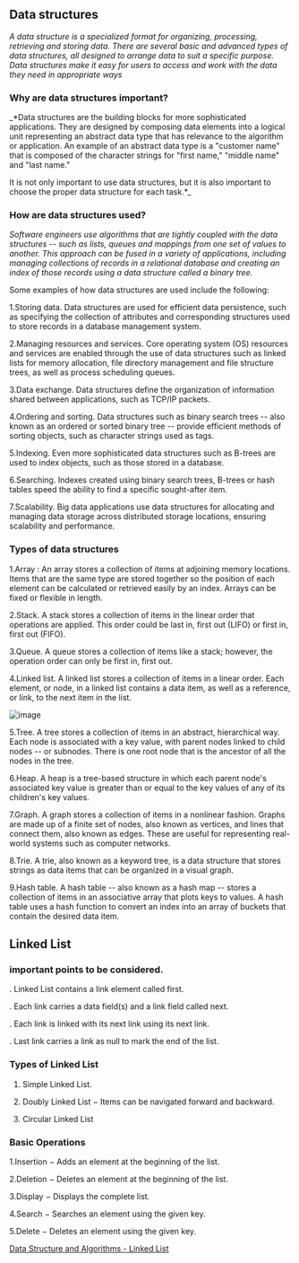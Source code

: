 ## Data structures

_*A data structure is a specialized format for organizing, processing, retrieving and storing data. There are several basic and advanced types of data structures, all designed to arrange data to suit a specific purpose. Data structures make it easy for users to access and work with the data they need in appropriate ways*_

### Why are data structures important?

_*Data structures are the building blocks for more sophisticated applications. They are designed by composing data elements into a logical unit representing an abstract data type that has relevance to the algorithm or application. An example of an abstract data type is a "customer name" that is composed of the character strings for "first name," "middle name" and "last name."

It is not only important to use data structures, but it is also important to choose the proper data structure for each task.*_

### How are data structures used?

_*Software engineers use algorithms that are tightly coupled with the data structures -- such as lists, queues and mappings from one set of values to another. This approach can be fused in a variety of applications, including managing collections of records in a relational database and creating an index of those records using a data structure called a binary tree.*_

Some examples of how data structures are used include the following:

1.Storing data. Data structures are used for efficient data persistence, such as specifying the collection of attributes and corresponding structures used to store records in a database management system.

2.Managing resources and services. Core operating system (OS) resources and services are enabled through the use of data structures such as linked lists for memory allocation, file directory management and file structure trees, as well as process scheduling queues.

3.Data exchange. Data structures define the organization of information shared between applications, such as TCP/IP packets.

4.Ordering and sorting. Data structures such as binary search trees -- also known as an ordered or sorted binary tree -- provide efficient methods of sorting objects, such as character strings used as tags. 

5.Indexing. Even more sophisticated data structures such as B-trees are used to index objects, such as those stored in a database.

6.Searching. Indexes created using binary search trees, B-trees or hash tables speed the ability to find a specific sought-after item.

7.Scalability. Big data applications use data structures for allocating and managing data storage across distributed storage locations, ensuring scalability and performance.

### Types of data structures

1.Array : An array stores a collection of items at adjoining memory locations. Items that are the same type are stored together so the position of each element can be calculated or retrieved easily by an index. Arrays can be fixed or flexible in length.

2.Stack. A stack stores a collection of items in the linear order that operations are applied. This order could be last in, first out (LIFO) or first in, first out (FIFO).

3.Queue. A queue stores a collection of items like a stack; however, the operation order can only be first in, first out.

4.Linked list. A linked list stores a collection of items in a linear order. Each element, or node, in a linked list contains a data item, as well as a reference, or link, to the next item in the list.

![image](https://cdn.ttgtmedia.com/rms/onlineimages/sqlserver-linked_list_data_structure-f.png)

5.Tree. A tree stores a collection of items in an abstract, hierarchical way. Each node is associated with a key value, with parent nodes linked to child nodes -- or subnodes. There is one root node that is the ancestor of all the nodes in the tree.

6.Heap. A heap is a tree-based structure in which each parent node's associated key value is greater than or equal to the key values of any of its children's key values.

7.Graph. A graph stores a collection of items in a nonlinear fashion. Graphs are made up of a finite set of nodes, also known as vertices, and lines that connect them, also known as edges. These are useful for representing real-world systems such as computer networks.

8.Trie. A trie, also known as a keyword tree, is a data structure that stores strings as data items that can be organized in a visual graph.

9.Hash table. A hash table -- also known as a hash map -- stores a collection of items in an associative array that plots keys to values. A hash table uses a hash function to convert an index into an array of buckets that contain the desired data item.


## Linked List 

### important points to be considered.

. Linked List contains a link element called first.

. Each link carries a data field(s) and a link field called next.

. Each link is linked with its next link using its next link.

. Last link carries a link as null to mark the end of the list.

### Types of Linked List

1. Simple Linked List.

2. Doubly Linked List − Items can be navigated forward and backward.

3. Circular Linked List

### Basic Operations

1.Insertion − Adds an element at the beginning of the list.

2.Deletion − Deletes an element at the beginning of the list.

3.Display − Displays the complete list.

4.Search − Searches an element using the given key.

5.Delete − Deletes an element using the given key.

[Data Structure and Algorithms - Linked List](https://www.tutorialspoint.com/data_structures_algorithms/linked_list_algorithms.htm)
